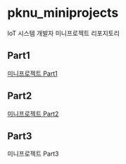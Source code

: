 # pknu_miniprojects
IoT 시스템 개발자 미니프로젝트 리포지토리

## Part1
[미니프로젝트 Part1](https://github.com/SoYoungHW/pknu_miniprojects/tree/main/Part1)

## Part2
[미니프로젝트 Part2](https://github.com/SoYoungHW/pknu_miniprojects/tree/main/Part2)

## Part3
미니프로젝트 Part3

